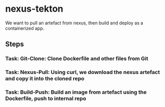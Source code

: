 # nexus-tekton
We want to pull an artefact from nexus, then build and deploy as a containerized app.

## Steps

### Task: Git-Clone: Clone Dockerfile and other files from Git

### Task: Nexus-Pull: Using curl, we download the nexus artefact and copy it into the cloned repo

### Task: Build-Push: Build an image from artefact using the Dockerfile, push to internal repo
